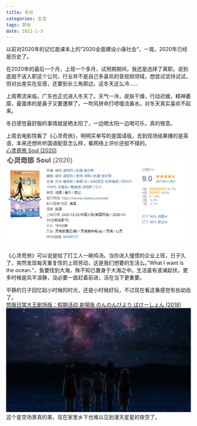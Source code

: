 ```yaml
---
title: 冬日
categories: 生活
tags: 其他
date: 2021-1-3
---
```


以前对2020年的记忆是课本上的”2020全面建设小康社会“，一晃，2020年已经是历史了。
<!--more-->

在2020年的最后一个月，上班一个多月，试用期期间，我还是选择了离职。说到底就不该入职这个公司，行业并不是自己多喜欢的音视频领域，想尝试坚持试试，但对出差实在反感，还要到长三角那边，这冬天这么冷......

上周寒流来临，广东也正式进入冬天了。天气一冷，皮肤干燥，行动迟缓，精神萎靡，最蛋疼的是鼻子又要遭罪了，一吹风拼命打喷嚏流鼻水。对冬天真实喜欢不起来。

冬日感觉最舒服的事情就是晒太阳了，一边晒太阳一边喝可乐，真的惬意。

上周去电影院看了《心灵奇旅》，明明买单写的是国语版，去到现场结果播的是英语，本来还想听听国语配音怎么样，看网络上评价还挺不错的。  
[心灵奇旅 Soul (2020)](https://movie.douban.com/subject/24733428/)
![](../images/20210103/1609684717801.png) 

《心灵奇旅》可以说是给了打工人一碗鸡汤。当你进入憧憬的企业上班，日子久了，突然发现每天重复性的上班劳动，这是我们想要的生活么。”What I want is the ocean.“，鱼要找到大海，殊不知已置身于大海之中。生活虽有波澜起伏，更多时候是风平浪静，没必要一直赶着前进，活在当下更重要。

平静的日子回忆起小时候的时光，还是小时候好玩，不过现在看这番感觉有些幼齿了。  
[悠哉日常大王剧场版：假期活动 劇場版 のんのんびより ばけーしょん (2018)](https://movie.douban.com/subject/27063403/)
![](../images/20210103/1609685802686.png)
这个星空场景真的美，现在家里乡下也难以见到漫天星星的夜空了。